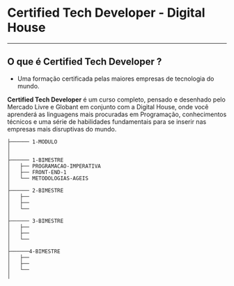 # Certified Tech Developer - Digital House
---

## O que é Certified Tech Developer ?
 - Uma formação certificada pelas maiores empresas de tecnologia do mundo.


**Certified Tech Developer** é um curso completo, pensado e desenhado pelo Mercado Livre e Globant em conjunto com a Digital House, onde você aprenderá as linguagens mais procuradas em Programação, conhecimentos técnicos e uma série de habilidades fundamentais para se inserir nas empresas mais disruptivas do mundo.

```
├────── 1-MODULO
│
│
├────── 1-BIMESTRE
│   ├── PROGRAMACAO-IMPERATIVA
│   ├── FRONT-END-1
│   └── METODOLOGIAS-AGEIS
│
├────── 2-BIMESTRE
│   ├── 
│   ├── 
│   └── 
│
├────── 3-BIMESTRE
│   ├── 
│   ├── 
│   └── 
│
├──────4-BIMESTRE
│   ├── 
│   ├── 
│   └── 
│
```